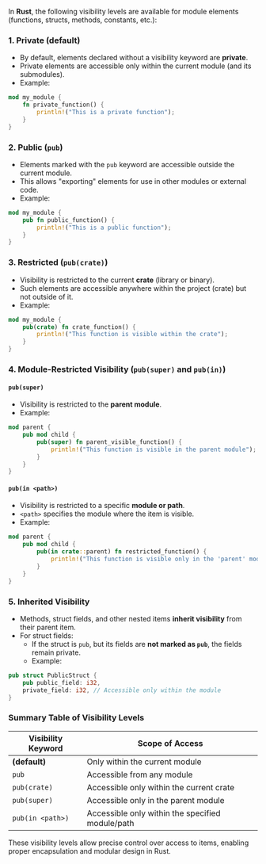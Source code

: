 
In **Rust**, the following visibility levels are available for module elements (functions, structs, methods, constants, etc.):

### 1. **Private** (default)

- By default, elements declared without a visibility keyword are **private**.
- Private elements are accessible only within the current module (and its submodules).
- Example:

```rust
mod my_module {
    fn private_function() {
        println!("This is a private function");
    }
}
```

### 2. **Public** (`pub`)

- Elements marked with the `pub` keyword are accessible outside the current module.
- This allows "exporting" elements for use in other modules or external code.
- Example:

```rust
mod my_module {
    pub fn public_function() {
        println!("This is a public function");
    }
}
```

### 3. **Restricted (`pub(crate)`)**

- Visibility is restricted to the current **crate** (library or binary).
- Such elements are accessible anywhere within the project (crate) but not outside of it.
- Example:

```rust
mod my_module {
    pub(crate) fn crate_function() {
        println!("This function is visible within the crate");
    }
}
```

### 4. **Module-Restricted Visibility (`pub(super)` and `pub(in)`)**

#### `pub(super)`

- Visibility is restricted to the **parent module**.
- Example:

```rust
mod parent {
    pub mod child {
        pub(super) fn parent_visible_function() {
            println!("This function is visible in the parent module");
        }
    }
}
```

#### `pub(in <path>)`

- Visibility is restricted to a specific **module or path**.
- `<path>` specifies the module where the item is visible.
- Example:

```rust
mod parent {
    pub mod child {
        pub(in crate::parent) fn restricted_function() {
            println!("This function is visible only in the 'parent' module");
        }
    }
}
```

### 5. **Inherited Visibility**

- Methods, struct fields, and other nested items **inherit visibility** from their parent item.
- For struct fields:
    - If the struct is `pub`, but its fields are **not marked as `pub`**, the fields remain private.
    - Example:

```rust
pub struct PublicStruct {
    pub public_field: i32,
    private_field: i32, // Accessible only within the module
}
```

### Summary Table of Visibility Levels

| Visibility Keyword | Scope of Access                                  |
| ------------------ | ------------------------------------------------ |
| **(default)**      | Only within the current module                   |
| `pub`              | Accessible from any module                       |
| `pub(crate)`       | Accessible only within the current crate         |
| `pub(super)`       | Accessible only in the parent module             |
| `pub(in <path>)`   | Accessible only within the specified module/path |

These visibility levels allow precise control over access to items, enabling proper encapsulation and modular design in Rust.